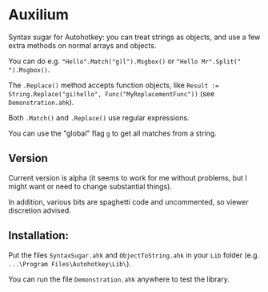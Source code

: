 # Auxilium
Syntax sugar for Autohotkey: you can treat strings as objects, and use a few extra methods on normal arrays and objects.

You can do e.g. `"Hello".Match("g)l").Msgbox()` or `"Hello Mr".Split(" ").Msgbox()`.

The `.Replace()` method accepts function objects, like `Result := String.Replace("gi)hello", Func("MyReplacementFunc"))` (see `Demonstration.ahk`).

Both `.Match()` and `.Replace()` use regular expressions.

You can use the "global" flag `g` to get all matches from a string.

## Version

Current version is alpha (it seems to work for me without problems, but I might want or need to change substantial things).

In addition, various bits are spaghetti code and uncommented, so viewer discretion advised.

## Installation:
Put the files `SyntaxSugar.ahk` and `ObjectToString.ahk` in your `Lib` folder (e.g. `...\Program Files\Autohotkey\Lib\`).

You can run the file `Demonstration.ahk` anywhere to test the library.

